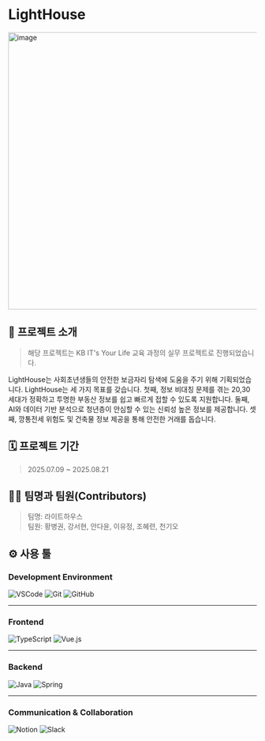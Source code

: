 # LightHouse

<img width="1109" height="561" alt="image" src="https://github.com/user-attachments/assets/b82006ec-f204-4baf-a59d-f1f151fe89e8" />

## 🥤 프로젝트 소개
> 해당 프로젝트는 KB IT's Your Life 교육 과정의 실무 프로젝트로 진행되었습니다.

LightHouse는 사회초년생들의 안전한 보금자리 탐색에 도움을 주기 위해 기획되었습니다.
LightHouse는 세 가지 목표를 갖습니다. 첫째, 정보 비대칭 문제를 겪는 20,30 세대가 정확하고 투명한 부동산 정보를 쉽고 빠르게 접할 수 있도록 지원합니다. 둘째, AI와 데이터 기반 분석으로 청년층이 안심할 수 있는 신뢰성 높은 정보를 제공합니다.
셋째, 깡통전세 위험도 및 건축물 정보 제공을 통해 안전한 거래를 돕습니다.



## 🗓️ 프로젝트 기간
> 2025.07.09 ~ 2025.08.21


## 👩‍💻 팀명과 팀원(Contributors)
> 팀명: 라이트하우스<br/>
> 팀원: 황병권, 강서현, 안다윤, 이유정, 조혜련, 천기오


## ⚙️ 사용 툴
### Development Environment
![VSCode](https://img.shields.io/badge/VSCode-007ACC?style=for-the-badge&logo=VisualStudioCode&logoColor=white)
![Git](https://img.shields.io/badge/Git-F05032?style=for-the-badge&logo=git&logoColor=white)
![GitHub](https://img.shields.io/badge/GitHub-181717?style=for-the-badge&logo=github&logoColor=white)

---

### Frontend
![TypeScript](https://img.shields.io/badge/TypeScript-3178C6?style=for-the-badge&logo=typescript&logoColor=white)
![Vue.js](https://img.shields.io/badge/Vue%203-4FC08D?style=for-the-badge&logo=vue.js&logoColor=white)


---

### Backend
![Java](https://img.shields.io/badge/Java-007396?style=for-the-badge&logo=openjdk&logoColor=white)
![Spring](https://img.shields.io/badge/Spring-6DB33F?style=for-the-badge&logo=spring&logoColor=white)

---

### Communication & Collaboration
![Notion](https://img.shields.io/badge/Notion-000000?style=for-the-badge&logo=Notion&logoColor=white)
![Slack](https://img.shields.io/badge/Slack-4A154B?style=for-the-badge&logo=slack&logoColor=white)
